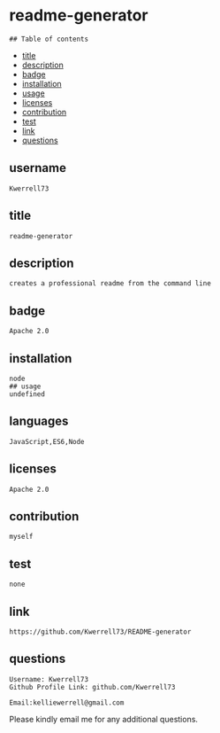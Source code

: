 # readme-generator



    ## Table of contents
    

   * [title](#title) 
   * [description](#description) 
   * [badge](#badge)
   * [installation](#installation)
   * [usage](#usage)
   * [licenses](#licenses) 
   * [contribution](#contribution) 
   * [test](#test)
   * [link](#link) 
   * [questions](#questions)

   ## username
    Kwerrell73
   ## title
    readme-generator
   ## description
    creates a professional readme from the command line 
   ## badge
    Apache 2.0
   ## installation
    node
    ## usage
    undefined
   ## languages
    JavaScript,ES6,Node
   ## licenses
    Apache 2.0
   ## contribution
    myself
   ## test
    none
   ## link
    https://github.com/Kwerrell73/README-generator
   ## questions 
    Username: Kwerrell73
    Github Profile Link: github.com/Kwerrell73
  
    Email:kelliewerrell@gmail.com
Please kindly email me for any additional questions.
    